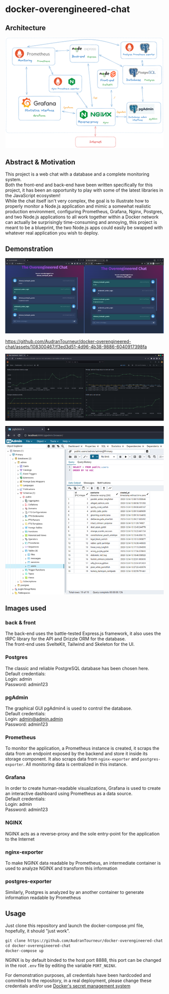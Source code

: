 # docker-overengineered-chat

## Architecture

![App](/demo/architecture.png)

## Abstract & Motivation

This project is a web chat with a database and a complete monitoring system. <br />
Both the front-end and back-end have been written specifically for this project, it has been an opportunity to play with some of the latest libraries in the JavaScript ecosystem!  <br />
While the chat itself isn't very complex, the goal is to illustrate how to properly monitor a Node.js application and mimic a somewhat realistic production environment, configuring Prometheus, Grafana, Nginx, Postgres, and two Node.js applications to all work together within a Docker network can actually be surprisingly time-consuming and annoying, this project is meant to be a blueprint, the two Node.js apps could easily be swapped with whatever real application you wish to deploy.

## Demonstration

![App](/demo/chat_image.png)

https://github.com/AudranTourneur/docker-overengineered-chat/assets/108300467/f3ed3d51-4d96-4b38-9886-6040917398fa

![Grafana](/demo/grafana.png)

![pgAdmin](/demo/pgadmin.png)

## Images used

### back & front
The back-end uses the battle-tested Express.js framework, it also uses the tRPC library for the API and Drizzle ORM for the database.  <br />
The front-end uses SvelteKit, Tailwind and Skeleton for the UI.

### Postgres
The classic and reliable PostgreSQL database has been chosen here.  <br />
Default credentials:  <br />
Login: admin  <br />
Password: admin123 

### pgAdmin
The graphical GUI pgAdmin4 is used to control the database.  <br />
Default credentials:  <br />
Login: admin@admin.admin  <br />
Password: admin123

### Prometheus
To monitor the application, a Prometheus instance is created, it scraps the data from an endpoint exposed by the backend and store it inside its storage component. It also scraps data from `nginx-exporter` and `postgres-exporter`. All monitoring data is centralized in this instance.

### Grafana
In order to create human-readable visualizations, Grafana is used to create an interactive dashboard using Prometheus as a data source.  <br />
Default credentials:  <br />
Login: admin  <br />
Password: admin123

### NGINX
NGINX acts as a reverse-proxy and the sole entry-point for the application to the Internet

### nginx-exporter
To make NGINX data readable by Prometheus, an intermediate container is used to analyze NGINX and transform this information

### postgres-exporter
Similarly, Postgres is analyzed by an another container to generate information readable by Prometheus 

## Usage
Just clone this repository and launch the docker-compose.yml file, hopefully, it should "just work".

```
git clone https://github.com/AudranTourneur/docker-overengineered-chat
cd docker-overengineered-chat
docker-compose up
```

NGINX is by default binded to the host port 8888, this port can be changed in the root `.env` file by editing the variable `PORT_NGINX`.

For demonstration purposes, all credentials have been hardcoded and commited to the repository, in a real deployment, please change these credentials and/or use [Docker's secret management system](https://docs.docker.com/compose/use-secrets/)
